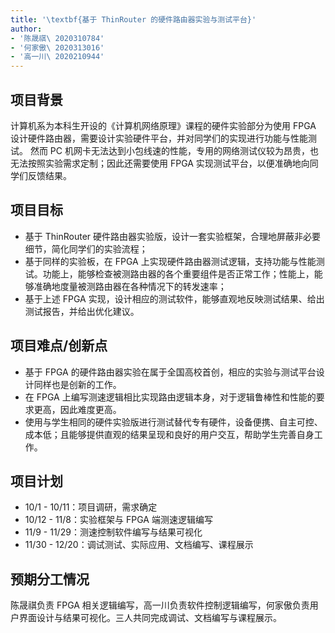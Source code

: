 ```yaml
---
title: '\textbf{基于 ThinRouter 的硬件路由器实验与测试平台}'
author: 
- '陈晟祺\ 2020310784'
- '何家傲\ 2020313016'
- '高一川\ 2020210944'
---
```


## 项目背景

计算机系为本科生开设的《计算机网络原理》课程的硬件实验部分为使用 FPGA 设计硬件路由器，需要设计实验硬件平台，并对同学们的实现进行功能与性能测试。
然而 PC 机网卡无法达到小包线速的性能，专用的网络测试仪较为昂贵，也无法按照实验需求定制；因此还需要使用 FPGA 实现测试平台，以便准确地向同学们反馈结果。

## 项目目标

* 基于 ThinRouter 硬件路由器实验版，设计一套实验框架，合理地屏蔽非必要细节，简化同学们的实验流程；
* 基于同样的实验板，在 FPGA 上实现硬件路由器测试逻辑，支持功能与性能测试。功能上，能够检查被测路由器的各个重要组件是否正常工作；性能上，能够准确地度量被测路由器在各种情况下的转发速率；
* 基于上述 FPGA 实现，设计相应的测试软件，能够直观地反映测试结果、给出测试报告，并给出优化建议。

## 项目难点/创新点

* 基于 FPGA 的硬件路由器实验在属于全国高校首创，相应的实验与测试平台设计同样也是创新的工作。
* 在 FPGA 上编写测速逻辑相比实现路由逻辑本身，对于逻辑鲁棒性和性能的要求更高，因此难度更高。
* 使用与学生相同的硬件实验版进行测试替代专有硬件，设备便携、自主可控、成本低；且能够提供直观的结果呈现和良好的用户交互，帮助学生完善自身工作。

## 项目计划

* 10/1 - 10/11：项目调研，需求确定
* 10/12 - 11/8：实验框架与 FPGA 端测速逻辑编写
* 11/9 - 11/29：测速控制软件编写与结果可视化
* 11/30 - 12/20：调试测试、实际应用、文档编写、课程展示

## 预期分工情况

陈晟祺负责 FPGA 相关逻辑编写，高一川负责软件控制逻辑编写，何家傲负责用户界面设计与结果可视化。三人共同完成调试、文档编写与课程展示。
